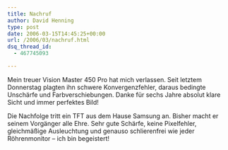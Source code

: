 ```yaml
---
title: Nachruf
author: David Henning
type: post
date: 2006-03-15T14:45:25+00:00
url: /2006/03/nachruf.html
dsq_thread_id:
  - 467745093

---
```

Mein treuer Vision Master 450 Pro hat mich verlassen. Seit letztem Donnerstag plagten ihn schwere Konvergenzfehler, daraus bedingte Unschärfe und Farbverschiebungen. Danke für sechs Jahre absolut klare Sicht und immer perfektes Bild!

Die Nachfolge tritt ein TFT aus dem Hause Samsung an. Bisher macht er seinem Vorgänger alle Ehre. Sehr gute Schärfe, keine Pixelfehler, gleichmäßige Ausleuchtung und genauso schlierenfrei wie jeder Röhrenmonitor &#8211; ich bin begeistert!